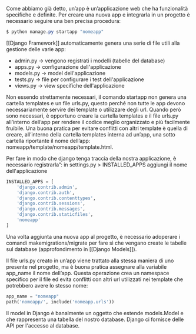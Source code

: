 Come abbiamo già detto, un’app è un’applicazione web che ha funzionalità specifiche e definite. Per creare una nuova app e integrarla in un progetto è necessario seguire una ben precisa procedura:
```powershell
$ python manage.py startapp "nomeapp"
```

[[Django Framework]] automaticamente genera una serie di file utili alla gestione delle varie app:
- admin.py -> vengono registrati i modelli (tabelle del database)
- apps.py -> configurazione dell'applicazione
- models.py -> model dell'applicazione
- tests.py -> file per configurare i test dell'applicazione
- views.py -> view specifiche dell'applicazione

Non essendo strettamente necessari, il comando startapp non genera una cartella templates e un file urls.py, questo perché non tutte le app devono necessariamente servire dei template o utilizzare degli url. Quando però sono necessari, è opportuno creare la cartella templates e il file urls.py all’interno dell’app per rendere il codice meglio organizzato e più facilmente fruibile. Una buona pratica per evitare conflitti con altri template è quella di creare, all’interno della cartella templates interna ad un’app, una sotto cartella riportante il nome dell’app: nomeapp/template/nomeapp/template.html.

Per fare in modo che django tenga traccia della nostra applicazione, è necessario registrarla”: in settings.py > INSTALLED_APPS aggiungi il nome dell'applicazione
```python
INSTALLED_APPS = [
	'django.contrib.admin',
	'django.contrib.auth',
	'django.contrib.contenttypes',
	'django.contrib.sessions',
	'django.contrib.messages',
	'django.contrib.staticfiles',
	'nomeapp'
]
```

Una volta aggiunta una nuova app al progetto, è necessario adoperare i comandi makemigrations/migrate per fare sì che vengano create le tabelle sul database (approfondimento in [[Django Models]]).

Il file urls.py creato in un’app viene trattato alla stessa maniera di uno presente nel progetto, ma è buona pratica assegnare alla variabile app_name il nome dell’app. Questa operazione crea un namespace specifico per il file ed evita conflitti con altri url utilizzati nei template che potrebbero avere lo stesso nome:
```python
app_name = "nomeapp"
path('nomeapp/', include('nomeapp.urls'))
```


Il model in Django è banalmente un oggetto che estende models.Model e che rappresenta una tabella del nostro database. Django ci fornisce delle API per l'accesso al database.




